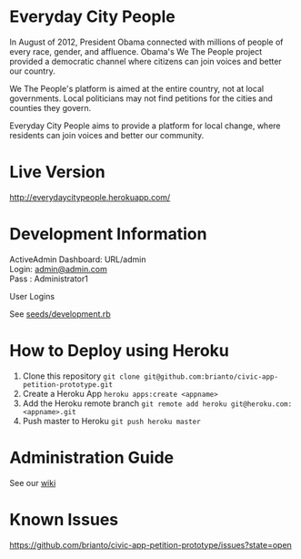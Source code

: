 Everyday City People
====================

In August of 2012, President Obama connected with millions of people of every race, gender, and affluence. Obama's We The People project provided a democratic channel where citizens can join voices and better our country.

We The People's platform is aimed at the entire country, not at local governments. Local politicians may not find petitions for the cities and counties they govern.

Everyday City People aims to provide a platform for local change, where residents can join voices and better our community.

Live Version
============================

http://everydaycitypeople.herokuapp.com/

Development Information
=======================

ActiveAdmin Dashboard: URL/admin  
Login: admin@admin.com  
Pass : Administrator1  

User Logins  
  
See [seeds/development.rb](https://github.com/brianto/civic-app-petition-prototype/blob/master/db/seeds/development.rb)

How to Deploy using Heroku
==========================

1. Clone this repository `git clone git@github.com:brianto/civic-app-petition-prototype.git`
2. Create a Heroku App `heroku apps:create <appname>`
3. Add the Heroku remote branch `git remote add heroku git@heroku.com:<appname>.git`
4. Push master to Heroku `git push heroku master`

Administration Guide
====================

See our [wiki](https://github.com/brianto/civic-app-petition-prototype/wiki/Admin-Guide)

Known Issues
============

https://github.com/brianto/civic-app-petition-prototype/issues?state=open

